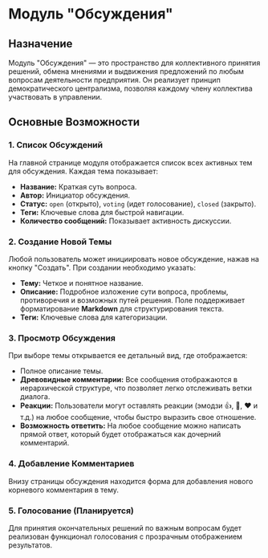 # Модуль "Обсуждения"

## Назначение

Модуль "Обсуждения" — это пространство для коллективного принятия решений, обмена мнениями и выдвижения предложений по любым вопросам деятельности предприятия. Он реализует принцип демократического централизма, позволяя каждому члену коллектива участвовать в управлении.

## Основные Возможности

### 1. Список Обсуждений

На главной странице модуля отображается список всех активных тем для обсуждения. Каждая тема показывает:
-   **Название:** Краткая суть вопроса.
-   **Автор:** Инициатор обсуждения.
-   **Статус:** `open` (открыто), `voting` (идет голосование), `closed` (закрыто).
-   **Теги:** Ключевые слова для быстрой навигации.
-   **Количество сообщений:** Показывает активность дискуссии.

### 2. Создание Новой Темы

Любой пользователь может инициировать новое обсуждение, нажав на кнопку "Создать". При создании необходимо указать:
-   **Тему:** Четкое и понятное название.
-   **Описание:** Подробное изложение сути вопроса, проблемы, противоречия и возможных путей решения. Поле поддерживает форматирование **Markdown** для структурирования текста.
-   **Теги:** Ключевые слова для категоризации.

### 3. Просмотр Обсуждения

При выборе темы открывается ее детальный вид, где отображается:
-   Полное описание темы.
-   **Древовидные комментарии:** Все сообщения отображаются в иерархической структуре, что позволяет легко отслеживать ветки диалога.
-   **Реакции:** Пользователи могут оставлять реакции (эмодзи 👍, 🤔, ❤️ и т.д.) на любое сообщение, чтобы быстро выразить свое отношение.
-   **Возможность ответить:** На любое сообщение можно написать прямой ответ, который будет отображаться как дочерний комментарий.

### 4. Добавление Комментариев

Внизу страницы обсуждения находится форма для добавления нового корневого комментария в тему.

### 5. Голосование (Планируется)

Для принятия окончательных решений по важным вопросам будет реализован функционал голосования с прозрачным отображением результатов.